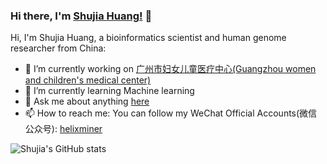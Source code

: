 ### Hi there, I'm [Shujia Huang!](https://www.zhihu.com/people/yellowtree) 👋

<!--
**ShujiaHuang/ShujiaHuang** is a ✨ _special_ ✨ repository because its `README.md` (this file) appears on your GitHub profile.

- 🔭 I’m currently working on ...
- 🌱 I’m currently learning ...
- 👯 I’m looking to collaborate on ...
- 🤔 I’m looking for help with ...
- 💬 Ask me about ...
- 📫 How to reach me: ...
- 😄 Pronouns: ...
- ⚡ Fun fact: ...
-->

Hi, I'm Shujia Huang, a bioinformatics scientist and human genome researcher from China:

- 🔭 I’m currently working on [广州市妇女儿童医疗中心(Guangzhou women and children's medical center)](http://www.gzfezx.com/)
- 🌱 I’m currently learning Machine learning
- 💬 Ask me about anything [here](https://github.com/ShujiaHuang/ShujiaHuang/issues)
- 📫 How to reach me: You can follow my WeChat Official Accounts(微信公众号): [helixminer](https://mp.weixin.qq.com/mp/profile_ext?action=home&__biz=MzAxOTUxOTM0Nw==&scene=123#wechat_redirect)

![Shujia's GitHub stats](https://github-readme-stats.vercel.app/api?username=ShujiaHuang&show_icons=true&theme=radical)
